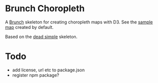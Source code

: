 # Brunch Choropleth

A [Brunch](http://brunch.io) skeleton for creating choropleth maps with D3.
See the [sample map](http://yaph.github.io/brunch-choropleth/) created by default.

Based on the [dead simple](https://github.com/brunch/dead-simple) skeleton.

# Todo

* add license, url etc to package.json
* register npm package?
